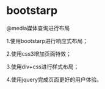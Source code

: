 # bootstarp

@media媒体查询进行布局

1.使用bootstarp进行响应式布局；

2.使用css3增加页面特效；

3.使用div+css进行样式布局；

4.使用jquery完成页面更好的用户体验。
